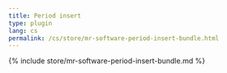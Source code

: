 ```yaml
---
title: Period insert
type: plugin
lang: cs
permalink: /cs/store/mr-software-period-insert-bundle.html
---
```


{% include store/mr-software-period-insert-bundle.md %}
